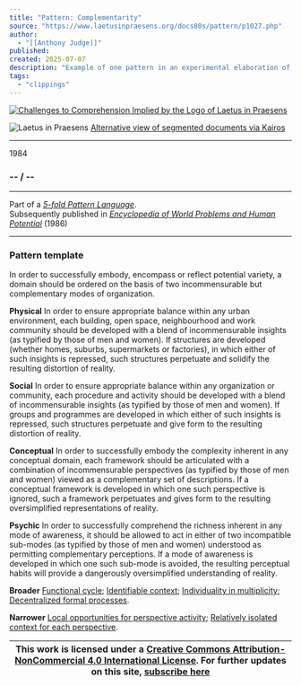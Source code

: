 ```yaml
---
title: "Pattern: Complementarity"
source: "https://www.laetusinpraesens.org/docs80s/pattern/p1027.php"
author:
  - "[[Anthony Judge]]"
published:
created: 2025-07-07
description: "Example of one pattern in an experimental elaboration of a 5-fold pattern language. This explores the parallel between patterns at the physical level, the social level, the conceptual level, and the psychic level in the light of an underlying template based on the insights of Christopher Alexander"
tags:
  - "clippings"
---
```

[![Challenges to Comprehension Implied by the Logo
of Laetus in Praesens](https://www.laetusinpraesens.org/common/images/achngcol.jpg "Challenges to Comprehension Implied by the Logo
of Laetus in Praesens")](https://www.laetusinpraesens.org/context/logo_laetus.php)

![Laetus in Praesens](https://www.laetusinpraesens.org/common/images/laetus_title2.png) [Alternative view of segmented documents via Kairos](https://kairos.laetusinpraesens.org/p1027_8_pat_h_1)

---

1984

### \-- / --

---

Part of a *[5-fold Pattern Language](https://www.laetusinpraesens.org/docs80s/84patlan.php)*.  
Subsequently published in *[Encyclopedia of World Problems and Human Potential](https://www.un-intelligible.org/projects/homeency.php)* (1986)

---

### Pattern template

In order to successfully embody, encompass or reflect potential variety, a domain should be ordered on the basis of two incommensurable but complementary modes of organization.

**Physical** In order to ensure appropriate balance within any urban environment, each building, open space, neighbourhood and work community should be developed with a blend of incommensurable insights (as typified by those of men and women). If structures are developed (whether homes, suburbs, supermarkets or factories), in which either of such insights is repressed, such structures perpetuate and solidify the resulting distortion of reality.

**Social** In order to ensure appropriate balance within any organization or community, each procedure and activity should be developed with a blend of incommensurable insights (as typified by those of men and women). If groups and programmes are developed in which either of such insights is repressed, such structures perpetuate and give form to the resulting distortion of reality.

**Conceptual** In order to successfully embody the complexity inherent in any conceptual domain, each framework should be articulated with a combination of incommensurable perspectives (as typified by those of men and women) viewed as a complementary set of descriptions. If a conceptual framework is developed in which one such perspective is ignored, such a framework perpetuates and gives form to the resulting oversimplified representations of reality.

**Psychic** In order to successfully comprehend the richness inherent in any mode of awareness, it should be allowed to act in either of two incompatible sub-modes (as typified by those of men and women) understood as permitting complementary perceptions. If a mode of awareness is developed in which one such sub-mode is avoided, the resulting perceptual habits will provide a dangerously oversimplified understanding of reality.

**Broader** [Functional cycle](https://www.laetusinpraesens.org/docs80s/pattern/p1026.php); [Identifiable context](https://www.laetusinpraesens.org/docs80s/pattern/p1014.php); [Individuality in multiplicity](https://www.laetusinpraesens.org/docs80s/pattern/p1012.php); [Decentralized formal processes](https://www.laetusinpraesens.org/docs80s/pattern/p1009.php).

**Narrower** [Local opportunities for perspective activity](https://www.laetusinpraesens.org/docs80s/pattern/p1157.php); [Relatively isolated context for each perspective](https://www.laetusinpraesens.org/docs80s/pattern/p1141.php).

| This work is licensed under a [Creative Commons Attribution-NonCommercial 4.0 International License](http://creativecommons.org/licenses/by-nc/4.0/).  For further updates on this site, [subscribe here](https://laetusinpraesens.us19.list-manage.com/subscribe/post?u=1b1bc3aae057999099ff24455&id=4c64c53b45) |
| --- |